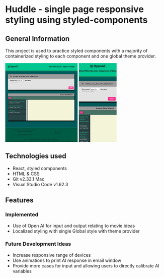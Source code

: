 # Huddle - single page responsive styling using styled-components

## General Information
This project is used to practice styled components with a majority of containerized styling to each component and one global theme provider. 

<img src="./public/images/HomePage.jpg" height=250px width=230px overflow="hidden">  <img  src="./public/images/MobileViewHomePage.jpg" height=250px width=120px overflow="hidden"> 

## Technologies used
* React, styled components
* HTML & CSS
* Git v2.33.1 Mac
* Visual Studio Code v1.62.3

## Features
### Implemented
* Use of Open AI for input and output relating to movie ideas
* Localized styling with single Global style with theme provider

### Future Development Ideas
* Increase responsive range of devices
* Use animations to print AI response in email window
* Provide more cases for input and allowing users to directly calibrate AI variables

